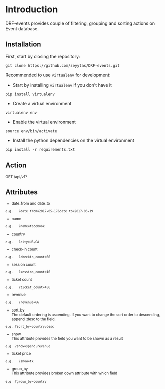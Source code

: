 
<h1>Introduction</h1> 

DRF-events provides couple of filtering, grouping and sorting actions on Event database.

## Installation

First, start by closing the repository:

```
git clone https://github.com/zeyytas/DRF-events.git
```

Recommended to use `virtualenv` for development:

- Start by installing `virtualenv` if you don't have it
```
pip install virtualenv
```

- Create a virtual environment
```
virtualenv env
```

- Enable the virtual environment
```
source env/bin/activate
```

- Install the python dependencies on the virtual environment
```
pip install -r requirements.txt
```

## Action
<small>
   
GET         /api/v1? </small>

## Attributes

<small>
   
   - date_from and date_to

   ```e.g.   ?date_from=2017-05-17&date_to=2017-05-19```
   
   - name

   ```e.g.   ?name=facebook```


   - country

   ```e.g.   ?city=US,CA```
   
   - check-in count

   ```e.g.   ?checkin_count=66```
   
   - session count

   ```e.g.   ?session_count=16```
   
   - ticket count

   ```e.g.   ?ticket_count=456```
   
   - revenue

   ```e.g.   ?revenue=66```

   - sort_by </br>
   The default ordering is ascending. If you want to change the sort order to descending, append :desc to the field.

   ```e.g. ?sort_by=country:desc```

   - show </br>
   This attribute provides the field you want to be shown as a result
   
   ```e.g  ?show=spend,revenue```
   
   - ticket price

   ```e.g.   ?show=tk```

   - group_by </br>
   This attribute provides broken down attribute with which field
   
   ```e.g  ?group_by=country```
</small>
